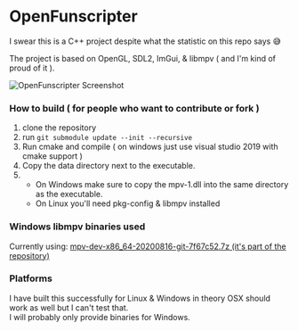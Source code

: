 # OpenFunscripter
I swear this is a C++ project despite what the statistic on this repo says 😅

The project is based on OpenGL, SDL2, ImGui, & libmpv ( and I'm kind of proud of it ).

![OpenFunscripter Screenshot](https://github.com/gagax1234/OpenFunscripter/raw/master/OpenFunscripter.jpg)

### How to build ( for people who want to contribute or fork )
1. clone the repository
2. run `git submodule update --init --recursive`
3. Run cmake and compile ( on windows just use visual studio 2019 with cmake support )
4. Copy the data directory next to the executable.
5. - On Windows make sure to copy the mpv-1.dll into the same directory as the executable. 
   - On Linux you'll need pkg-config & libmpv installed


### Windows libmpv binaries used
Currently using: [mpv-dev-x86_64-20200816-git-7f67c52.7z (it's part of the repository)](https://sourceforge.net/projects/mpv-player-windows/files/libmpv/)


### Platforms
I have built this successfully for Linux & Windows in theory OSX should work as well but I can't test that.  
I will probably only provide binaries for Windows.
